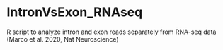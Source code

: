 # IntronVsExon_RNAseq
R script to analyze intron and exon reads separately from RNA-seq data (Marco et al. 2020, Nat Neuroscience)
